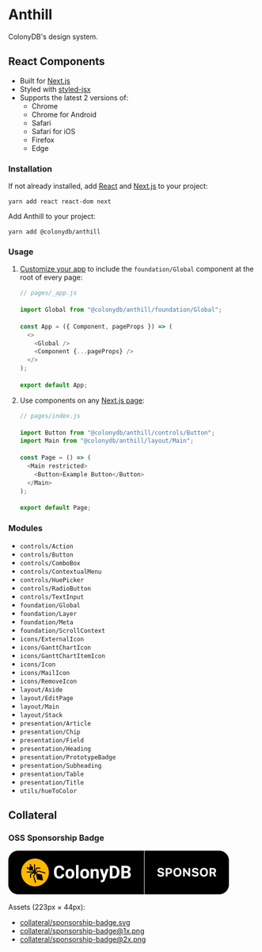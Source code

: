 # Anthill

ColonyDB's design system.

## React Components

- Built for [Next.js](https://nextjs.org/)
- Styled with [styled-jsx](https://github.com/vercel/styled-jsx)
- Supports the latest 2 versions of:
  - Chrome
  - Chrome for Android
  - Safari
  - Safari for iOS
  - Firefox
  - Edge

### Installation

If not already installed, add [React](https://reactjs.org/) and [Next.js](https://nextjs.org/) to your project:

```shell
yarn add react react-dom next
```

Add Anthill to your project:

```shell
yarn add @colonydb/anthill
```

### Usage

1.  [Customize your app](https://nextjs.org/docs/advanced-features/custom-app) to include the `foundation/Global` component at the root of every page:

    ```js
    // pages/_app.js

    import Global from "@colonydb/anthill/foundation/Global";

    const App = ({ Component, pageProps }) => (
      <>
        <Global />
        <Component {...pageProps} />
      </>
    );

    export default App;
    ```

2.  Use components on any [Next.js page](https://nextjs.org/docs/basic-features/pages):

    ```js
    // pages/index.js

    import Button from "@colonydb/anthill/controls/Button";
    import Main from "@colonydb/anthill/layout/Main";

    const Page = () => (
      <Main restricted>
        <Button>Example Button</Button>
      </Main>
    );

    export default Page;
    ```

### Modules

- `controls/Action`
- `controls/Button`
- `controls/ComboBox`
- `controls/ContextualMenu`
- `controls/HuePicker`
- `controls/RadioButton`
- `controls/TextInput`
- `foundation/Global`
- `foundation/Layer`
- `foundation/Meta`
- `foundation/ScrollContext`
- `icons/ExternalIcon`
- `icons/GanttChartIcon`
- `icons/GanttChartItemIcon`
- `icons/Icon`
- `icons/MailIcon`
- `icons/RemoveIcon`
- `layout/Aside`
- `layout/EditPage`
- `layout/Main`
- `layout/Stack`
- `presentation/Article`
- `presentation/Chip`
- `presentation/Field`
- `presentation/Heading`
- `presentation/PrototypeBadge`
- `presentation/Subheading`
- `presentation/Table`
- `presentation/Title`
- `utils/hueToColor`

## Collateral

### OSS Sponsorship Badge

![](collateral/sponsorship-badge.svg)

Assets (223px × 44px):

- [collateral/sponsorship-badge.svg](collateral/sponsorship-badge.svg)
- [collateral/sponsorship-badge@1x.png](collateral/sponsorship-badge@1x.png)
- [collateral/sponsorship-badge@2x.png](collateral/sponsorship-badge@2x.png)
